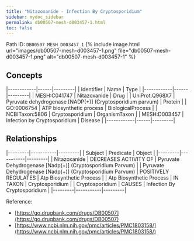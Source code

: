 ```yaml
---
title: "Nitazoxanide - Infection By Cryptosporidium"
sidebar: mydoc_sidebar
permalink: db00507-mesh-d003457-1.html
toc: false 
---
```



Path ID: `DB00507_MESH_D003457_1`
{% include image.html url="images/db00507-mesh-d003457-1.png" file="db00507-mesh-d003457-1.png" alt="db00507-mesh-d003457-1" %}

## Concepts

|------------|------|---------|
| Identifier | Name | Type    |
|------------|------|---------|
| MESH:C041747 | Nitazoxanide | Drug |
| UniProt:Q968X7 | Pyruvate dehydrogenase [NADP(+)] (Cryptosporidium parvum) | Protein |
| GO:0006754 | ATP biosynthetic process | BiologicalProcess |
| NCBITaxon:5806 | Cryptosporidium | OrganismTaxon |
| MESH:D003457 | Infection by Cryptosporidium | Disease |
|------------|------|---------|

## Relationships

|---------|-----------|---------|
| Subject | Predicate | Object  |
|---------|-----------|---------|
| Nitazoxanide | DECREASES ACTIVITY OF | Pyruvate Dehydrogenase [Nadp(+)] (Cryptosporidium Parvum) |
| Pyruvate Dehydrogenase [Nadp(+)] (Cryptosporidium Parvum) | POSITIVELY REGULATES | Atp Biosynthetic Process |
| Atp Biosynthetic Process | IN TAXON | Cryptosporidium |
| Cryptosporidium | CAUSES | Infection By Cryptosporidium |
|---------|-----------|---------|

Reference: 
  - [https://go.drugbank.com/drugs/DB00507](https://go.drugbank.com/drugs/DB00507)
  - [https://www.ncbi.nlm.nih.gov/pmc/articles/PMC1803158/](https://www.ncbi.nlm.nih.gov/pmc/articles/PMC1803158/)
